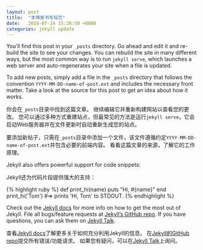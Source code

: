```yaml
---
layout: post
title:  "本博客书写规范"
date:   2018-07-24 15:28:50 +0800
categories: jekyll update
---
```

You’ll find this post in your `_posts` directory. Go ahead and edit it and re-build the site to see your changes. You can rebuild the site in many different ways, but the most common way is to run `jekyll serve`, which launches a web server and auto-regenerates your site when a file is updated.

To add new posts, simply add a file in the `_posts` directory that follows the convention `YYYY-MM-DD-name-of-post.ext` and includes the necessary front matter. Take a look at the source for this post to get an idea about how it works.

你会在`_posts`目录中找到这篇文章。 继续编辑它并重新构建网站以查看您的更改。 您可以通过多种方式重建站点，但最常见的方法是运行`jekyll serve`，它会启动Web服务器并在文件更新时自动重新生成您的站点。

要添加新帖子，只需在`_posts`目录中添加一个文件，该文件遵循约定`YYYY-MM-DD-name-of-post.ext`并包含必要的前端内容。 看看这篇文章的来源，了解它的工作原理。

Jekyll also offers powerful support for code snippets:

Jekyll还为代码片段提供强大的支持：

{% highlight ruby %}
def print_hi(name)
  puts "Hi, #{name}"
end
print_hi('Tom')
#=> prints 'Hi, Tom' to STDOUT.
{% endhighlight %}

Check out the [Jekyll docs][jekyll-docs] for more info on how to get the most out of Jekyll. File all bugs/feature requests at [Jekyll’s GitHub repo][jekyll-gh]. If you have questions, you can ask them on [Jekyll Talk][jekyll-talk].

查看[Jekyll docs][jekyll-docs]了解更多关于如何充分利用Jekyll的信息。 在[Jekyll的GitHub repo][jekyll-gh]提交所有错误/功能请求。 如果您有疑问，可以在[Jekyll Talk][jekyll-talk]上询问。

[jekyll-docs]: https://jekyllrb.com/docs/home
[jekyll-gh]: https://github.com/jekyll/jekyll
[jekyll-talk]: https://talk.jekyllrb.com/
